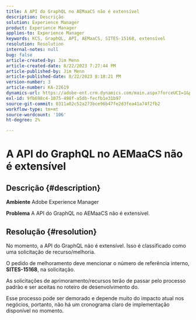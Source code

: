 ```yaml
---
title: A API do GraphQL no AEMaaCS não é extensível
description: Descrição
solution: Experience Manager
product: Experience Manager
applies-to: Experience Manager
keywords: KCS, GraphQL, API, AEMaaCS, SITES-15168, extensível
resolution: Resolution
internal-notes: null
bug: false
article-created-by: Jim Menn
article-created-date: 8/22/2023 7:27:44 PM
article-published-by: Jim Menn
article-published-date: 8/22/2023 8:18:21 PM
version-number: 3
article-number: KA-22619
dynamics-url: https://adobe-ent.crm.dynamics.com/main.aspx?forceUCI=1&pagetype=entityrecord&etn=knowledgearticle&id=005edef5-2141-ee11-bdf3-6045bd006239
exl-id: 9fb698c4-1075-498f-a5db-fecfb1e31b97
source-git-commit: 0311a02c52a273bce96b47fe2d3fea41a74f2fb2
workflow-type: tm+mt
source-wordcount: '106'
ht-degree: 2%

---
```


# A API do GraphQL no AEMaaCS não é extensível

## Descrição {#description}


<b>Ambiente</b>
Adobe Experience Manager

<b>Problema</b>
A API do GraphQL no AEMaaCS não é extensível.


## Resolução {#resolution}


No momento, a API do GraphQL não é extensível. Isso é classificado como uma solicitação de recurso/melhoria.

O pedido de melhoramento deve mencionar o número de referência interno, <b>SITES-15168</b>, na solicitação.

As solicitações de aprimoramento/recursos terão de passar pelo processo padrão e ser aceitas no roteiro de desenvolvimento do.

Esse processo pode ser demorado e depende muito do impacto atual nos negócios, portanto, não há um cronograma claro de implementação disponível no momento.
